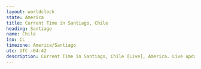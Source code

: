 ```yaml
---
layout: worldclock
state: America
title: Current Time in Santiago, Chile
heading: Santiago
name: Chile
iso: CL
timezone: America/Santiago
utc: UTC -04:42
description: Current Time in Santiago, Chile [Live], America. Live update now time in Santiago, timezone America/Santiago, UTC -04:42, Country ISO code & Current Local Time.
---
```


